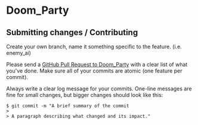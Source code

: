 # Doom_Party

## Submitting changes / Contributing
Create your own branch, name it something specific to the feature. (i.e. enemy_ai)

Please send a [GitHub Pull Request to Doom_Party](https://github.com/GDCASU/Doom_Party/pulls) with a clear list of what you've done. Make sure all of your commits are atomic (one feature per commit).

Always write a clear log message for your commits. One-line messages are fine for small changes, but bigger changes should look like this:

    $ git commit -m "A brief summary of the commit
    > 
    > A paragraph describing what changed and its impact."
